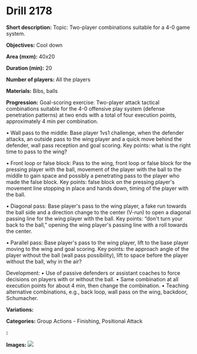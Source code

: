 # Drill 2178

**Short description:**
Topic: Two-player combinations suitable for a 4-0 game system.

**Objectives:**
Cool down

**Area (mxm):**
40x20

**Duration (min):**
20

**Number of players:**
All the players

**Materials:**
Bibs, balls

**Progression:**
Goal-scoring exercise: Two-player attack tactical combinations suitable for the 4-0 offensive play system (defense penetration patterns) at two ends with a total of four execution points, approximately 4 min per combination.

• Wall pass to the middle: Base player 1vs1 challenge, when the defender attacks, an outside pass to the wing player and a quick move behind the defender, wall pass reception and goal scoring. Key points: what is the right time to pass to the wing?

• Front loop or false block: Pass to the wing, front loop or false block for the pressing player with the ball, movement of the player with the ball to the middle to gain space and possibly a penetrating pass to the player who made the false block. Key points: false block on the pressing player's movement line stopping in place and hands down, timing of the player with the ball.

• Diagonal pass: Base player's pass to the wing player, a fake run towards the ball side and a direction change to the center (V-run) to open a diagonal passing line for the wing player with the ball. Key points: “don't turn your back to the ball,” opening the wing player's passing line with a roll towards the center.

• Parallel pass: Base player's pass to the wing player, lift to the base player moving to the wing and goal scoring. Key points: the approach angle of the player without the ball (wall pass possibility), lift to space before the player without the ball, why in the air?

Development:
• Use of passive defenders or assistant coaches to force decisions on players with or without the ball.
• Same combination at all execution points for about 4 min, then change the combination.
• Teaching alternative combinations, e.g., back loop, wall pass on the wing, backdoor, Schumacher.

**Variations:**


**Categories:**
Group Actions - Finishing, Positional Attack

**:**


**Images:**
![](https://www.coachingfutsal.com/\images\a5ffe338-bf59-4b5e-856b-f51be9de6ec3_kerkko-1-4.png)

